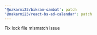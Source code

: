 ```yaml
---
'@nakarmi23/bikram-sambat': patch
'@nakarmi23/react-bs-ad-calendar': patch
---
```


Fix lock file mismatch issue
